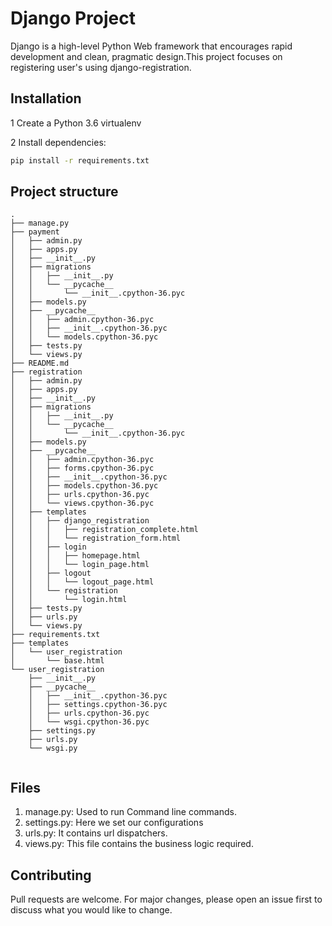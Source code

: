 # Django Project

Django is a high-level Python Web framework that encourages rapid development and clean, pragmatic design.This project focuses on registering user's using django-registration.

## Installation
1 Create a Python 3.6 virtualenv

2 Install dependencies:

```bash
pip install -r requirements.txt 
```

## Project structure

```
.
├── manage.py
├── payment
│   ├── admin.py
│   ├── apps.py
│   ├── __init__.py
│   ├── migrations
│   │   ├── __init__.py
│   │   └── __pycache__
│   │       └── __init__.cpython-36.pyc
│   ├── models.py
│   ├── __pycache__
│   │   ├── admin.cpython-36.pyc
│   │   ├── __init__.cpython-36.pyc
│   │   └── models.cpython-36.pyc
│   ├── tests.py
│   └── views.py
├── README.md
├── registration
│   ├── admin.py
│   ├── apps.py
│   ├── __init__.py
│   ├── migrations
│   │   ├── __init__.py
│   │   └── __pycache__
│   │       └── __init__.cpython-36.pyc
│   ├── models.py
│   ├── __pycache__
│   │   ├── admin.cpython-36.pyc
│   │   ├── forms.cpython-36.pyc
│   │   ├── __init__.cpython-36.pyc
│   │   ├── models.cpython-36.pyc
│   │   ├── urls.cpython-36.pyc
│   │   └── views.cpython-36.pyc
│   ├── templates
│   │   ├── django_registration
│   │   │   ├── registration_complete.html
│   │   │   └── registration_form.html
│   │   ├── login
│   │   │   ├── homepage.html
│   │   │   └── login_page.html
│   │   ├── logout
│   │   │   └── logout_page.html
│   │   └── registration
│   │       └── login.html
│   ├── tests.py
│   ├── urls.py
│   └── views.py
├── requirements.txt
├── templates
│   └── user_registration
│       └── base.html
└── user_registration
    ├── __init__.py
    ├── __pycache__
    │   ├── __init__.cpython-36.pyc
    │   ├── settings.cpython-36.pyc
    │   ├── urls.cpython-36.pyc
    │   └── wsgi.cpython-36.pyc
    ├── settings.py
    ├── urls.py
    └── wsgi.py


```
## Files  
 1. manage.py: Used to run Command line commands.  
2. settings.py: Here we set our configurations  
3. urls.py: It contains url dispatchers.  
4. views.py: This file contains the business logic required.

## Contributing
Pull requests are welcome. For major changes, please open an issue first to discuss what you would like to change.
